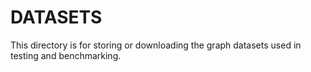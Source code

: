 # DATASETS
This directory is for storing or downloading the graph datasets used in testing and benchmarking.